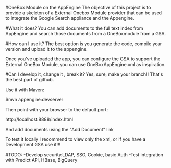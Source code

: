 #OneBox Module on the AppEngine
The objective of this project is to provide a skeleton of a External Onebox Module provider that can be used
to integrate the Google Search appliance and the Appengine.

#What it does?
You can add documents to the full text index from AppEngine and search those documents from a OneBoxmodule 
from a GSA.

#How can I use it?
The best option is you generate the code, compile your version and upload it to the appengine.

Once you've uploaded the app, you can configure the GSA to support the External OneBox Module, you can use OneBoxAppEngine.xml as inspiration.

#Can I develop it, change it , break it?
Yes, sure, make your branch!! That's the best part of github.

Use it with Maven:

$mvn appengine:devserver

Then point with your browser to the default port:

http://localhost:8888/index.html

And add documents using the "Add Document" link

To test it locally I recommend to view only the xml, or if you have a Development GSA use it!!!

#TODO:
-Develop security:LDAP, SSO, Cookie, basic Auth
-Test integration with Predict API, HBase, BigQuery